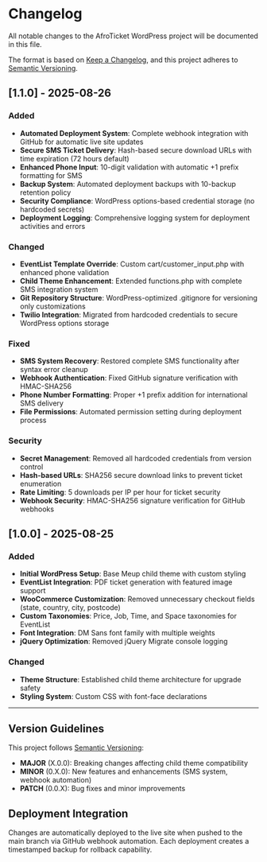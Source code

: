 # Changelog

All notable changes to the AfroTicket WordPress project will be documented in this file.

The format is based on [Keep a Changelog](https://keepachangelog.com/en/1.0.0/),
and this project adheres to [Semantic Versioning](https://semver.org/spec/v2.0.0.html).

## [1.1.0] - 2025-08-26

### Added
- **Automated Deployment System**: Complete webhook integration with GitHub for automatic live site updates
- **Secure SMS Ticket Delivery**: Hash-based secure download URLs with time expiration (72 hours default)
- **Enhanced Phone Input**: 10-digit validation with automatic +1 prefix formatting for SMS
- **Backup System**: Automated deployment backups with 10-backup retention policy
- **Security Compliance**: WordPress options-based credential storage (no hardcoded secrets)
- **Deployment Logging**: Comprehensive logging system for deployment activities and errors

### Changed
- **EventList Template Override**: Custom cart/customer_input.php with enhanced phone validation
- **Child Theme Enhancement**: Extended functions.php with complete SMS integration system
- **Git Repository Structure**: WordPress-optimized .gitignore for versioning only customizations
- **Twilio Integration**: Migrated from hardcoded credentials to secure WordPress options storage

### Fixed
- **SMS System Recovery**: Restored complete SMS functionality after syntax error cleanup
- **Webhook Authentication**: Fixed GitHub signature verification with HMAC-SHA256
- **Phone Number Formatting**: Proper +1 prefix addition for international SMS delivery
- **File Permissions**: Automated permission setting during deployment process

### Security
- **Secret Management**: Removed all hardcoded credentials from version control
- **Hash-based URLs**: SHA256 secure download links to prevent ticket enumeration
- **Rate Limiting**: 5 downloads per IP per hour for ticket security
- **Webhook Security**: HMAC-SHA256 signature verification for GitHub webhooks

## [1.0.0] - 2025-08-25

### Added
- **Initial WordPress Setup**: Base Meup child theme with custom styling
- **EventList Integration**: PDF ticket generation with featured image support
- **WooCommerce Customization**: Removed unnecessary checkout fields (state, country, city, postcode)
- **Custom Taxonomies**: Price, Job, Time, and Space taxonomies for EventList
- **Font Integration**: DM Sans font family with multiple weights
- **jQuery Optimization**: Removed jQuery Migrate console logging

### Changed
- **Theme Structure**: Established child theme architecture for upgrade safety
- **Styling System**: Custom CSS with font-face declarations

---

## Version Guidelines

This project follows [Semantic Versioning](https://semver.org/):

- **MAJOR** (X.0.0): Breaking changes affecting child theme compatibility
- **MINOR** (0.X.0): New features and enhancements (SMS system, webhook automation)
- **PATCH** (0.0.X): Bug fixes and minor improvements

## Deployment Integration

Changes are automatically deployed to the live site when pushed to the main branch via GitHub webhook automation. Each deployment creates a timestamped backup for rollback capability.